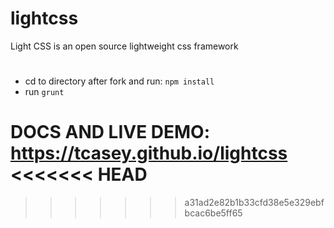 # lightcss
Light CSS is an open source lightweight css framework
#
* cd to directory after fork and run: `npm install`
* run `grunt`

DOCS AND LIVE DEMO: https://tcasey.github.io/lightcss
<<<<<<< HEAD
=======


>>>>>>> a31ad2e82b1b33cfd38e5e329ebfbcac6be5ff65
